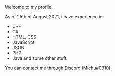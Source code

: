 Welcome to my profile!

As of 25th of August 2021, i have experience in:
- C++ 
- C#
- HTML, CSS
- JavaScript
- JSON
- PHP
- Java
and some other stuff.

You can contact me through Discord (Michu#0910)
